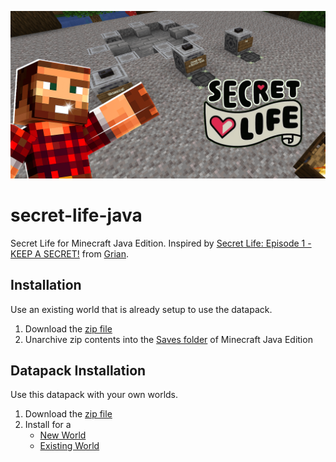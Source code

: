 ![Secret Life](/secret-life-java.png)

# secret-life-java
Secret Life for Minecraft Java Edition. Inspired by [Secret Life: Episode 1 - KEEP A SECRET!](https://www.youtube.com/watch?v=CRlNu1rgJ4w) from [Grian](https://www.youtube.com/@Grian).

## Installation
Use an existing world that is already setup to use the datapack.
1. Download the [zip file](https://github.com/kirbycope/secret-life-java/archive/refs/heads/main.zip)
1. Unarchive zip contents into the [Saves folder](https://help.minecraft.net/hc/en-us/articles/4409159214605-Managing-Data-and-Game-Storage-in-Minecraft-Java-Edition) of Minecraft Java Edition

## Datapack Installation
Use this datapack with your own worlds.
1. Download the [zip file](https://github.com/kirbycope/secret-life-java/raw/main/secret-life.zip)
1. Install for a
   * [New World](https://minecraft.fandom.com/wiki/Tutorials/Installing_a_data_pack#At_the_creation_of_a_world)
   * [Existing World](https://minecraft.fandom.com/wiki/Tutorials/Installing_a_data_pack#In_an_existing_world)
